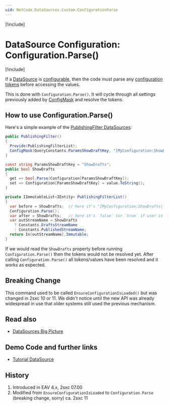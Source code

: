 ```yaml
---
uid: NetCode.DataSources.Custom.ConfigurationParse
---
```


[!include[](_obsolete-docs.md)]

# DataSource Configuration: Configuration.Parse()

[!include[](~/pages/basics/stack/_shared-float-summary.md)]
<style>
  .context-box-summary .datasource-custom, 
  .context-box-summary .query-params,
  .context-box-summary .data-configuration
  { visibility: visible; } 
</style>

If a [DataSource](xref:NetCode.DataSources.DataSource) is [configurable](xref:NetCode.DataSources.Custom.Configuration), then the code must parse any [configuration tokens](xref:Abyss.Parts.LookUp.Tokens) before accessing the values. 

This is done with `Configuration.Parse()`. It will cycle through all settings previously added by [ConfigMask](xref:NetCode.DataSources.Custom.ConfigMask) and resolve the tokens. 

## How to use Configuration.Parse()

Here's a simple example of the [PublishingFilter DataSources](xref:ToSic.Eav.DataSources.PublishingFilter): 

```cs
public PublishingFilter()
{
  Provide(PublishingFilterList);
  ConfigMask(QueryConstants.ParamsShowDraftKey, "[MyConfiguration:ShowDrafts||false]");
}

const string ParamsShowDraftKey = "ShowDrafts";
public bool ShowDrafts
{
  get => bool.Parse(Configuration[ParamsShowDraftKey]);
  set => Configuration[ParamsShowDraftKey] = value.ToString();
}

private IImmutableList<IEntity> PublishingFilterList()
{
  var before = ShowDrafts;  // here it's "[MyConfiguration:ShowDrafts||false]" which would fail
  Configuration.Parse();
  var after = ShowDrafts;   // here it's `false` (or `true` if user is editor)
  var outStreamName = ShowDrafts 
    ? Constants.DraftsStreamName 
    : Constants.PublishedStreamName;
  return In[outStreamName].Immutable;
}
```

If we would read the `ShowDrafts` property before running `Configuration.Parse()` then the tokens would not be resolved yet. After calling `Configuration.Parse()` all tokens/values have been resolved and it works as expected. 

## Breaking Change

This command used to be called `EnsureConfigurationIsLoaded()` but was changed in 2sxc 10 or 11. We didn't notice until the new API was already widespread in use that older systems still used the previous mechanism. 


## Read also

* [DataSources Big Picture](xref:NetCode.DataSources.Custom.Guide.BigPicture)

## Demo Code and further links

* [Tutorial DataSource](xref:NetCode.DataSources.Custom.TutorialBasic.Index)

## History

1. Introduced in EAV 4.x, 2sxc 07.00
1. Modified from `EnsureConfigurationIsLoaded` to `Configuration.Parse` (breaking change, sorry) ca. 2sxc 11